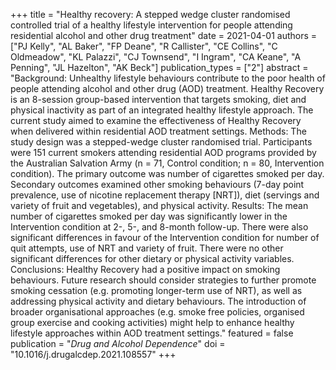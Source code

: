 +++
title = "Healthy recovery: A stepped wedge cluster randomised controlled trial of a healthy lifestyle intervention for people attending residential alcohol and other drug treatment"
date = 2021-04-01
authors = ["PJ Kelly", "AL Baker", "FP Deane", "R Callister", "CE Collins", "C Oldmeadow", "KL Palazzi", "CJ Townsend", "I Ingram", "CA Keane", "A Penning", "JL Hazelton", "AK Beck"]
publication_types = ["2"]
abstract = "Background: Unhealthy lifestyle behaviours contribute to the poor health of people attending alcohol and other drug (AOD) treatment. Healthy Recovery is an 8-session group-based intervention that targets smoking, diet and physical inactivity as part of an integrated healthy lifestyle approach. The current study aimed to examine the effectiveness of Healthy Recovery when delivered within residential AOD treatment settings. Methods: The study design was a stepped-wedge cluster randomised trial. Participants were 151 current smokers attending residential AOD programs provided by the Australian Salvation Army (n = 71, Control condition; n = 80, Intervention condition). The primary outcome was number of cigarettes smoked per day. Secondary outcomes examined other smoking behaviours (7-day point prevalence, use of nicotine replacement therapy [NRT]), diet (servings and variety of fruit and vegetables), and physical activity. Results: The mean number of cigarettes smoked per day was significantly lower in the Intervention condition at 2-, 5-, and 8-month follow-up. There were also significant differences in favour of the Intervention condition for number of quit attempts, use of NRT and variety of fruit. There were no other significant differences for other dietary or physical activity variables. Conclusions: Healthy Recovery had a positive impact on smoking behaviours. Future research should consider strategies to further promote smoking cessation (e.g. promoting longer-term use of NRT), as well as addressing physical activity and dietary behaviours. The introduction of broader organisational approaches (e.g. smoke free policies, organised group exercise and cooking activities) might help to enhance healthy lifestyle approaches within AOD treatment settings."
featured = false
publication = "*Drug and Alcohol Dependence*"
doi = "10.1016/j.drugalcdep.2021.108557"
+++

